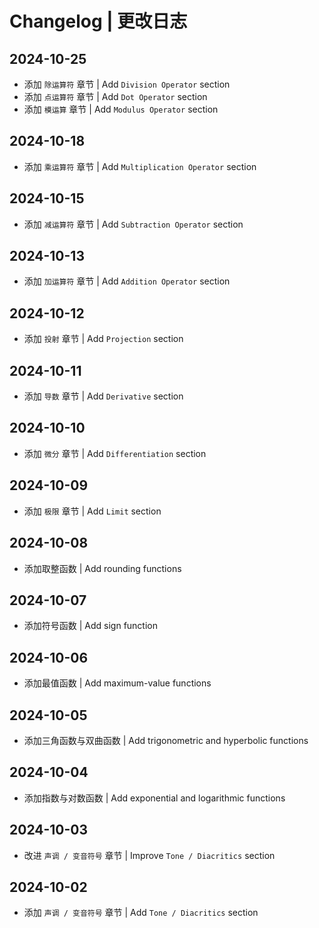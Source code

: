 # Changelog | 更改日志

## 2024-10-25

- 添加 `除运算符` 章节 | Add `Division Operator` section
- 添加 `点运算符` 章节 | Add `Dot Operator` section
- 添加 `模运算` 章节 | Add `Modulus Operator` section

## 2024-10-18

- 添加 `乘运算符` 章节 | Add `Multiplication Operator` section

## 2024-10-15

- 添加 `减运算符` 章节 | Add `Subtraction Operator` section

## 2024-10-13

- 添加 `加运算符` 章节 | Add `Addition Operator` section

## 2024-10-12

- 添加 `投射` 章节 | Add `Projection` section

## 2024-10-11

- 添加 `导数` 章节 | Add `Derivative` section

## 2024-10-10

- 添加 `微分` 章节 | Add `Differentiation` section

## 2024-10-09

- 添加 `极限` 章节 | Add `Limit` section

## 2024-10-08

- 添加取整函数 | Add rounding functions

## 2024-10-07

- 添加符号函数 | Add sign function

## 2024-10-06

- 添加最值函数 | Add maximum-value functions

## 2024-10-05

- 添加三角函数与双曲函数 | Add trigonometric and hyperbolic functions

## 2024-10-04

- 添加指数与对数函数 | Add exponential and logarithmic functions

## 2024-10-03

- 改进 `声调 / 变音符号` 章节 | Improve `Tone / Diacritics` section

## 2024-10-02

- 添加 `声调 / 变音符号` 章节 | Add `Tone / Diacritics` section
